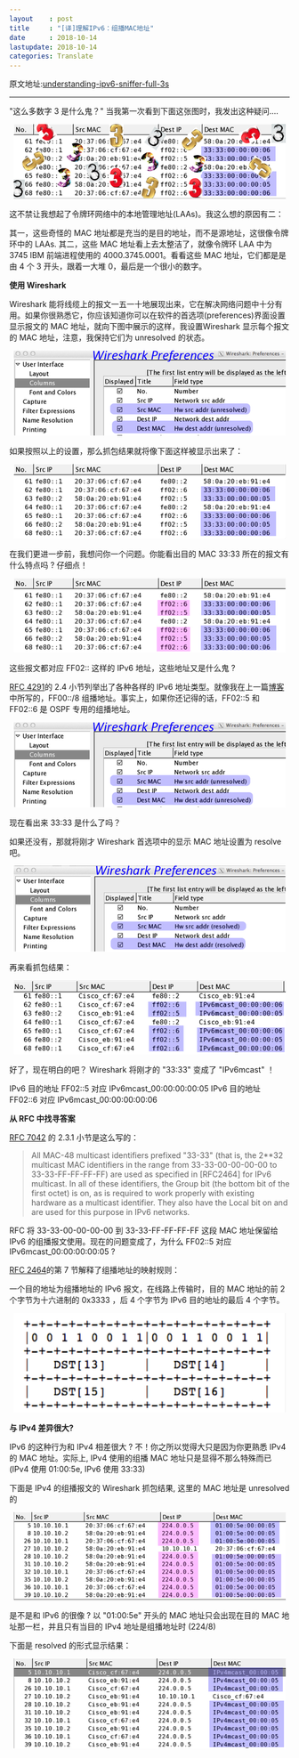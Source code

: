 ```yaml
---
layout    : post
title     : "[译]理解IPv6：组播MAC地址"
date      : 2018-10-14
lastupdate: 2018-10-14
categories: Translate
---
```


原文地址:[understanding-ipv6-sniffer-full-3s](https://www.networkcomputing.com/cloud-infrastructure/understanding-ipv6-sniffer-full-3s)

-----------------------------

"这么多数字 3 是什么鬼？" 当我第一次看到下面这张图时，我发出这种疑问....

<p align="center"><img src="/assets/img/ipv6-multi-macaddr/3sniffer-trace.png"></p>

这不禁让我想起了令牌环网络中的本地管理地址(LAAs)。我这么想的原因有二：

其一，这些奇怪的 MAC 地址都是充当的是目的地址，而不是源地址，这很像令牌环中的 LAAs.
其二，这些 MAC 地址看上去太整洁了，就像令牌环 LAA 中为 3745 IBM 前端进程使用的 4000.3745.0001。看看这些 MAC 地址，它们都是是由 4 个 3 开头，跟着一大堆 0，最后是一个很小的数字。 

**使用 Wireshark**

Wireshark 能将线缆上的报文一五一十地展现出来，它在解决网络问题中十分有用。如果你很熟悉它，你应该知道你可以在软件的首选项(preferences)界面设置显示报文的 MAC 地址，就向下图中展示的这样，我设置Wireshark 显示每个报文的 MAC 地址，注意，我保持它们为 unresolved 的状态。

<p align="center"><img src="/assets/img/ipv6-multi-macaddr/wireshark-preferences.png"></p>

如果按照以上的设置，那么抓包结果就将像下面这样被显示出来了：

<p align="center"><img src="/assets/img/ipv6-multi-macaddr/mac-address1.png"></p>

在我们更进一步前，我想问你一个问题。你能看出目的 MAC 33:33 所在的报文有什么特点吗 ? 仔细点！

<p align="center"><img src="/assets/img/ipv6-multi-macaddr/mac-address2.png"></p>

这些报文都对应 FF02:: 这样的 IPv6 地址，这些地址又是什么鬼 ?

[RFC 4291](https://datatracker.ietf.org/doc/rfc4291/)的 2.4 小节列举出了各种各样的 IPv6 地址类型。就像我在上一篇[博客]()中所写的，FF00::/8 组播地址。事实上，如果你还记得的话，FF02::5 和 FF02::6 是 OSPF 专用的组播地址。

<p align="center"><img src="/assets/img/ipv6-multi-macaddr/wireshark-preferences.png"></p>

现在看出来 33:33 是什么了吗？

如果还没有，那就将刚才 Wireshark 首选项中的显示 MAC 地址设置为 resolve 吧。

<p align="center"><img src="/assets/img/ipv6-multi-macaddr/wireshark-modified-preferences.png"></p>

再来看抓包结果：

<p align="center"><img src="/assets/img/ipv6-multi-macaddr/mac-address-results3.png"></p>

好了，现在明白的吧？ Wireshark 将刚才的 "33:33" 变成了 "IPv6mcast" ！

IPv6 目的地址 FF02::5 对应 IPv6mcast_00:00:00:00:05
IPv6 目的地址 FF02::6 对应 IPv6mcast_00:00:00:00:06

**从 RFC 中找寻答案**

[RFC 7042](https://datatracker.ietf.org/doc/rfc7042/) 的 2.3.1 小节是这么写的：

> All MAC-48 multicast identifiers prefixed "33-33" (that is, the 2**32 multicast MAC identifiers in the range from 33-33-00-00-00-00 to 33-33-FF-FF-FF-FF) are used as specified in [RFC2464] for IPv6 multicast. In all of these identifiers, the Group bit (the bottom bit of the first octet) is on, as is required to work properly with existing hardware as a multicast identifier. They also have the Local bit on and are used for this purpose in IPv6 networks.
>

RFC 将 33-33-00-00-00-00 到 33-33-FF-FF-FF-FF 这段 MAC 地址保留给 IPv6 的组播报文使用。现在的问题变成了，为什么 FF02::5 对应 IPv6mcast_00:00:00:00:05 ?

[RFC 2464](https://datatracker.ietf.org/doc/rfc2464/)的第 7 节解释了组播地址的映射规则：

一个目的地址为组播地址的 IPv6 报文，在线路上传输时，目的 MAC 地址的前 2 个字节为十六进制的 0x3333 ，后 4 个字节为 IPv6 目的地址的最后 4 个字节。

<p align="center"><img src="/assets/img/ipv6-multi-macaddr/DST.png"></p>

**与 IPv4 差异很大?**

IPv6 的这种行为和 IPv4 相差很大 ? 不！你之所以觉得大只是因为你更熟悉 IPv4 的 MAC 地址。实际上, IPv4 使用的组播 MAC 地址只是显得不那么特殊而已 (IPv4 使用 01:00:5e, IPv6 使用 33:33)

下面是 IPv4 的组播报文的 Wireshark 抓包结果, 这里的 MAC 地址是 unresolved 的

<p align="center"><img src="/assets/img/ipv6-multi-macaddr/unresolved-view.png"></p>

是不是和 IPv6 的很像 ? 以 "01:00:5e" 开头的 MAC 地址只会出现在目的 MAC 地址那一栏，并且只有当目的 IPv4 地址是组播地址时 (224/8)

下面是 resolved 的形式显示结果：

<p align="center"><img src="/assets/img/ipv6-multi-macaddr/resolved-view.png"></p>
